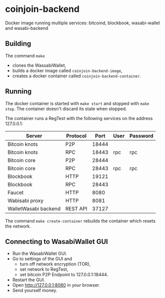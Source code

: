 # coinjoin-backend
Docker image running multiple services: bitcoind, blockbook, wasabi-wallet and wasabi-backend

## Building
The command `make`
  * clones the WassabiWallet,
  * builds a docker image called `coinjoin-backend-image`,
  * creates a docker container called `coinjoin-backend-container`.

## Running
The docker container is started with `make start` and stopped with `make stop`. The container doesn't discard its state when stopped.

The container runs a RegTest with the following services on the address 127.0.0.1:

| Server               | Protocol | Port  | User | Password |
|----------------------|----------|-------|------|----------|
| Bitcoin knots        | P2P      | 18444 |      |          |
| Bitcoin knots        | RPC      | 18443 | rpc  | rpc      |
| Bitcoin core         | P2P      | 28444 |      |          |
| Bitcoin core         | RPC      | 28443 | rpc  | rpc      |
| Blockbook            | HTTP     | 19121 |      |          |
| Blockbook            | RPC      | 28443 |      |          |
| Faucet               | HTTP     | 8080  |      |          |
| Wabisabi proxy       | HTTP     | 8081  |      |          |
| WalletWasabi backend | REST API | 37127 |      |          |

The command `make create-container` rebuilds the container which resets the network.

## Connecting to WasabiWallet GUI
  * Run the WasabiWallet GUI.
  * Go to settings of the GUI and
    * turn off network encryption (TOR),
    * set network to RegTest,
    * set bitcoin P2P Endpoint to 127.0.0.1:18444.
  * Restart the GUI.
  * Open http://127.0.0.1:8080 in your browser.
  * Send yourself money.

